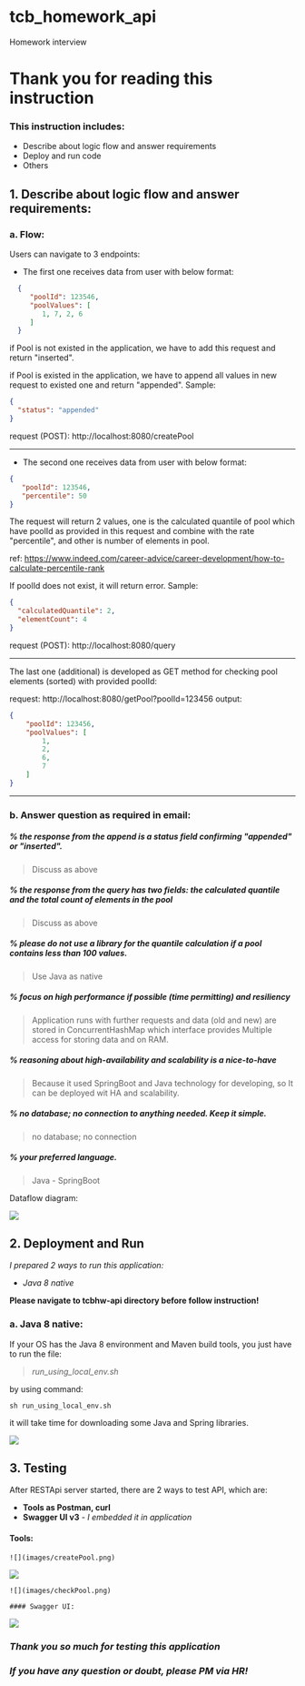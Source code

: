 # tcb_homework_api
Homework interview

# Thank you for reading this instruction
### This instruction includes:
* Describe about logic flow and answer requirements
* Deploy and run code
* Others

## 1. Describe about logic flow and answer requirements:
### a. Flow:

Users can navigate to 3 endpoints:
* The first one receives data from user with below format:
```json
  {
     "poolId": 123546,
     "poolValues": [
        1, 7, 2, 6
     ]
  }
  ```
if Pool is not existed in the application, we have to add this request and return "inserted".

if Pool is existed in the application, we have to append all values in new request to existed one and return "appended".
Sample:
```json
{
  "status": "appended"
}
```
request (POST): http://localhost:8080/createPool

---

* The second one receives data from user with below format:
```json
{
   "poolId": 123546,
   "percentile": 50
}
```
The request will return 2 values, one is the calculated quantile of pool which have poolId as provided in this request and combine with the rate "percentile", and other is number of elements in pool.

ref: https://www.indeed.com/career-advice/career-development/how-to-calculate-percentile-rank

If poolId does not exist, it will return error.
Sample:
```json
{
  "calculatedQuantile": 2,
  "elementCount": 4
}
```
request (POST): http://localhost:8080/query

---

The last one (additional) is developed as GET method for checking pool elements (sorted) with provided poolId:

request: http://localhost:8080/getPool?poolId=123456
output:
```json
{
    "poolId": 123456,
    "poolValues": [
        1,
        2,
        6,
        7
    ]
}
```

---

### b. Answer question as required in email:
##### % *the response from the append is a status field confirming "appended" or "inserted".*
> Discuss as above
##### % *the response from the query has two fields: the calculated quantile and the total count of elements in the pool*
> Discuss as above
##### % *please do not use a library for the quantile calculation if a pool contains less than 100 values.*
> Use Java as native
##### % *focus on high performance if possible (time permitting) and resiliency*
> Application runs with further requests and data (old and new) are stored in ConcurrentHashMap which interface provides Multiple access for storing data and on RAM.
##### % *reasoning about high-availability and scalability is a nice-to-have*
> Because it used SpringBoot and Java technology for developing, so It can be deployed wit HA and scalability.
##### % *no database; no connection to anything needed. Keep it simple.*
> no database; no connection
##### % *your preferred language.* 
> Java - SpringBoot

Dataflow diagram:

![](images/work_flow.png)

## 2. Deployment and Run
*I prepared 2 ways to run this application:*
* *Java 8 native*

**Please navigate to tcbhw-api directory before follow instruction!**

### a. Java 8 native:
If your OS has the Java 8 environment and Maven build tools, you just have to run the file:
> *run_using_local_env.sh*

by using command:
```shell
sh run_using_local_env.sh
```
it will take time for downloading some Java and Spring libraries.

![](images/deploy.png)

## 3. Testing

After RESTApi server started, there are 2 ways to test API, which are:
* **Tools as Postman, curl**
* **Swagger UI v3**   - *I embedded it in application*

#### Tools:
```
![](images/createPool.png)
```
![](images/query.png)
```
![](images/checkPool.png)

#### Swagger UI:
```
![](images/swagger.png)

###  *Thank you so much for testing this application*
### *If you have any question or doubt, please PM via HR!*
